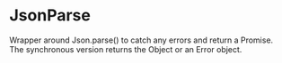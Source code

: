 # JsonParse

Wrapper around Json.parse() to catch any errors and return a Promise.\
The synchronous version returns the Object or an Error object.

